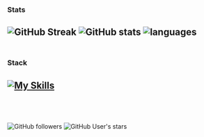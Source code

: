### Stats
![GitHub Streak](https://github-readme-streak-stats.herokuapp.com/?user=heartshapedbox&theme=tokyonight_duo&background=0d1117&stroke=0d1117&fire=orange&hide_border=true&hide_longest_streak=true&card_width=250)
![GitHub stats](https://github-readme-stats.vercel.app/api?username=heartshapedbox&show_icons=true&hide_title=true&hide_rank=true&hide=contribs&theme=tokyonight&bg_color=90,0d1117,161d28&hide_border=true&card_width=50) ![languages](https://github-readme-stats.vercel.app/api/top-langs/?username=heartshapedbox&layout=compact&hide_progress=true&theme=tokyonight&bg_color=90,0d1117,161d28&hide_border=true&card_width=50)
<br />
<br />
-
### Stack
[![My Skills](https://skillicons.dev/icons?i=html,css,js,jquery,python,django,vscode,github,git,ps&perline=10&theme=dark)]()
<br />
<br />
-
<br />

![GitHub followers](https://img.shields.io/github/followers/heartshapedbox?color=5955E8&logo=github&style=flat) ![GitHub User's stars](https://img.shields.io/github/stars/heartshapedbox?color=5955E8&label=stars%20earned&logo=github&style=flat)

<!---
heartshapedbox/heartshapedbox is a ✨ special ✨ repository because its `README.md` (this file) appears on your GitHub profile.
You can click the Preview link to take a look at your changes.
--->
